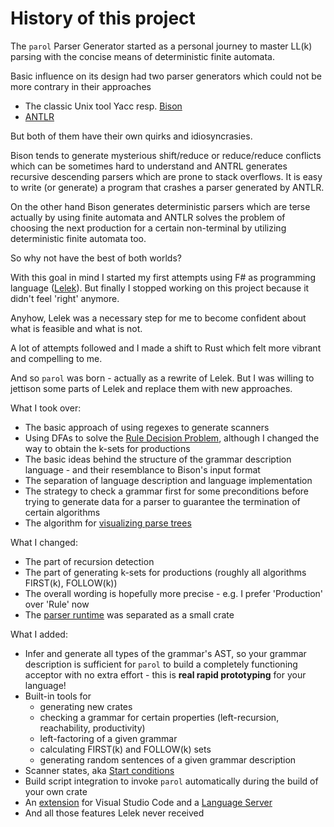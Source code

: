 # History of this project

The `parol` Parser Generator started as a personal journey to master LL(k) parsing with the concise
means of deterministic finite automata.

Basic influence on its design had two parser generators which could not be more contrary in their
approaches

* The classic Unix tool Yacc resp. [Bison](https://www.gnu.org/software/bison/)
* [ANTLR](https://www.antlr.org/)

But both of them have their own quirks and idiosyncrasies.

Bison tends to generate mysterious shift/reduce or reduce/reduce conflicts which can be sometimes
hard to understand and ANTRL generates recursive descending parsers which are prone to stack
overflows. It is easy to write (or generate) a program that crashes a parser generated by ANTLR.

On the other hand Bison generates deterministic parsers which are terse actually by using finite
automata and ANTLR solves the problem of choosing the next production for a certain non-terminal by
utilizing deterministic finite automata too.

So why not have the best of both worlds?

With this goal in mind I started my first attempts using F# as programming language
([Lelek](https://github.com/jsinger67/Lelek)).
But finally I stopped working on this project because it didn't feel 'right' anymore.

Anyhow, Lelek was a necessary step for me to become confident about what is feasible and what is
not.

A lot of attempts followed and I made a shift to Rust which felt more vibrant and compelling to me.

And so `parol` was born - actually as a rewrite of Lelek. But I was willing to jettison some parts
of Lelek and replace them with new approaches.

What I took over:

* The basic approach of using regexes to generate scanners
* Using DFAs to solve the
[Rule Decision Problem](https://github.com/jsinger67/Lelek/blob/master/docs/Approach.md), although I
changed the way to obtain the k-sets for productions
* The basic ideas behind the structure of the grammar description language -  and their resemblance
to Bison's input format
* The separation of language description and language implementation
* The strategy to check a grammar first for some preconditions before trying to generate data for a
parser to guarantee the termination of certain algorithms
* The algorithm for [visualizing parse trees](https://github.com/jsinger67/id-tree-layout)

What I changed:

* The part of recursion detection
* The part of generating k-sets for productions (roughly all algorithms FIRST(k), FOLLOW(k))
* The overall wording is hopefully more precise - e.g. I prefer 'Production' over 'Rule' now
* The [parser runtime](https://github.com/jsinger67/parol_runtime) was separated as a small crate

What I added:

* Infer and generate all types of the grammar's AST, so your grammar description is sufficient for
`parol` to build a completely functioning acceptor with no extra effort - this is **real rapid
prototyping** for your language!
* Built-in tools for
  * generating new crates
  * checking a grammar for certain properties (left-recursion, reachability, productivity)
  * left-factoring of a given grammar
  * calculating FIRST(k) and FOLLOW(k) sets
  * generating random sentences of a given grammar description
* Scanner states, aka
[Start conditions](https://www.cs.princeton.edu/~appel/modern/c/software/flex/flex_toc.html#TOC11)
* Build script integration to invoke `parol` automatically during the build of your own crate
* An [extension](https://github.com/jsinger67/parol-vscode) for Visual Studio Code and a
[Language Server](https://github.com/jsinger67/parol-ls)
* And all those features Lelek never received
